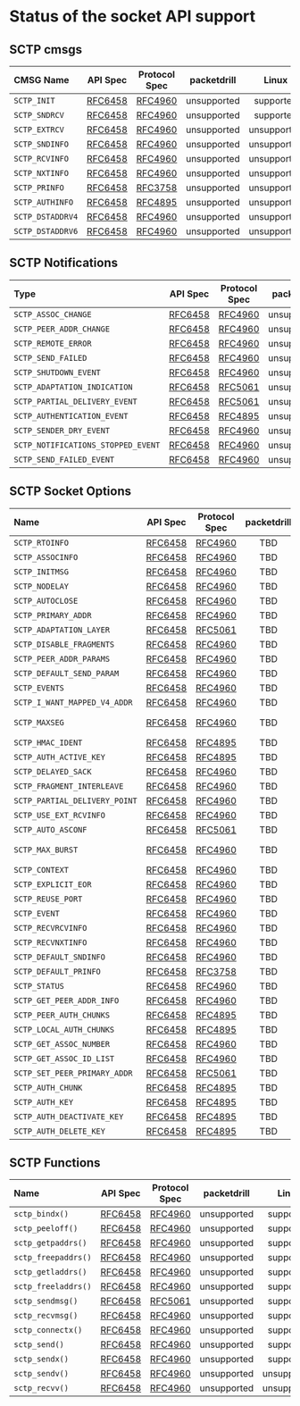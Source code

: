 # Status of the socket API support

## SCTP cmsgs
|CMSG Name        | API Spec                                                    | Protocol Spec                                    | packetdrill | Linux       | FreeBSD   |
|:----------------|:-----------------------------------------------------------:|:------------------------------------------------:|:-----------:|:-----------:|:---------:|
|`SCTP_INIT`      | [RFC6458](https://tools.ietf.org/html/rfc6458#section-5.3.1)  | [RFC4960](https://tools.ietf.org/html/rfc4960) | unsupported | supported   | supported |
|`SCTP_SNDRCV`    | [RFC6458](https://tools.ietf.org/html/rfc6458#section-5.3.2)  | [RFC4960](https://tools.ietf.org/html/rfc4960) | unsupported | supported   | supported |
|`SCTP_EXTRCV`    | [RFC6458](https://tools.ietf.org/html/rfc6458#section-5.3.3)  | [RFC4960](https://tools.ietf.org/html/rfc4960) | unsupported | unsupported | supported |
|`SCTP_SNDINFO`   | [RFC6458](https://tools.ietf.org/html/rfc6458#section-5.3.4)  | [RFC4960](https://tools.ietf.org/html/rfc4960) | unsupported | unsupported | supported |
|`SCTP_RCVINFO`   | [RFC6458](https://tools.ietf.org/html/rfc6458#section-5.3.5)  | [RFC4960](https://tools.ietf.org/html/rfc4960) | unsupported | unsupported | supported |
|`SCTP_NXTINFO`   | [RFC6458](https://tools.ietf.org/html/rfc6458#section-5.3.6)  | [RFC4960](https://tools.ietf.org/html/rfc4960) | unsupported | unsupported | supported |
|`SCTP_PRINFO`    | [RFC6458](https://tools.ietf.org/html/rfc6458#section-5.3.7)  | [RFC3758](https://tools.ietf.org/html/rfc3758) | unsupported | unsupported | supported |
|`SCTP_AUTHINFO`  | [RFC6458](https://tools.ietf.org/html/rfc6458#section-5.3.8)  | [RFC4895](https://tools.ietf.org/html/rfc4895) | unsupported | unsupported | supported |
|`SCTP_DSTADDRV4` | [RFC6458](https://tools.ietf.org/html/rfc6458#section-5.3.9)  | [RFC4960](https://tools.ietf.org/html/rfc4960) | unsupported | unsupported | supported |
|`SCTP_DSTADDRV6` | [RFC6458](https://tools.ietf.org/html/rfc6458#section-5.3.10) | [RFC4960](https://tools.ietf.org/html/rfc4960) | unsupported | unsupported | supported |

## SCTP Notifications
| Type                              | API Spec                                                      | Protocol Spec                                  | packetdrill | Linux       | FreeBSD     |
|:----------------------------------|:-------------------------------------------------------------:|:----------------------------------------------:|:-----------:|:-----------:|:-----------:|
|`SCTP_ASSOC_CHANGE`                | [RFC6458](https://tools.ietf.org/html/rfc6458#section-6.1.1)  | [RFC4960](https://tools.ietf.org/html/rfc4960) | unsupported | supported   | supported   |
|`SCTP_PEER_ADDR_CHANGE`            | [RFC6458](https://tools.ietf.org/html/rfc6458#section-6.1.2)  | [RFC4960](https://tools.ietf.org/html/rfc4960) | unsupported | supported   | supported   |
|`SCTP_REMOTE_ERROR`                | [RFC6458](https://tools.ietf.org/html/rfc6458#section-6.1.3)  | [RFC4960](https://tools.ietf.org/html/rfc4960) | unsupported | supported   | supported   |
|`SCTP_SEND_FAILED`                 | [RFC6458](https://tools.ietf.org/html/rfc6458#section-6.1.4)  | [RFC4960](https://tools.ietf.org/html/rfc4960) | unsupported | supported   | supported   |
|`SCTP_SHUTDOWN_EVENT`              | [RFC6458](https://tools.ietf.org/html/rfc6458#section-6.1.5)  | [RFC4960](https://tools.ietf.org/html/rfc4960) | unsupported | supported   | supported   |
|`SCTP_ADAPTATION_INDICATION`       | [RFC6458](https://tools.ietf.org/html/rfc6458#section-6.1.6)  | [RFC5061](https://tools.ietf.org/html/rfc5061) | unsupported | supported   | supported   |
|`SCTP_PARTIAL_DELIVERY_EVENT`      | [RFC6458](https://tools.ietf.org/html/rfc6458#section-6.1.7)  | [RFC5061](https://tools.ietf.org/html/rfc5061) | unsupported | supported   | supported   |
|`SCTP_AUTHENTICATION_EVENT`        | [RFC6458](https://tools.ietf.org/html/rfc6458#section-6.1.8)  | [RFC4895](https://tools.ietf.org/html/rfc4895) | unsupported | supported   | supported   |
|`SCTP_SENDER_DRY_EVENT`            | [RFC6458](https://tools.ietf.org/html/rfc6458#section-6.1.9)  | [RFC4960](https://tools.ietf.org/html/rfc4960) | unsupported | supported   | supported   |
|`SCTP_NOTIFICATIONS_STOPPED_EVENT` | [RFC6458](https://tools.ietf.org/html/rfc6458#section-6.1.10) | [RFC4960](https://tools.ietf.org/html/rfc4960) | unsupported | unsupported | unsupported |
|`SCTP_SEND_FAILED_EVENT`           | [RFC6458](https://tools.ietf.org/html/rfc6458#section-6.1.10) | [RFC4960](https://tools.ietf.org/html/rfc4960) | unsupported | unsupported | supported   |

## SCTP Socket Options
|Name                          | API Spec                                                      | Protocol Spec                                  | packetdrill | Linux               | FreeBSD   |
|:-----------------------------|:-------------------------------------------------------------:|:----------------------------------------------:|:-----------:|:-------------------:|:---------:|
|`SCTP_RTOINFO`                | [RFC6458](https://tools.ietf.org/html/rfc6458#section-8.1.1)  | [RFC4960](https://tools.ietf.org/html/rfc4960) | TBD         | supported           | supported |
|`SCTP_ASSOCINFO`              | [RFC6458](https://tools.ietf.org/html/rfc6458#section-8.1.2)  | [RFC4960](https://tools.ietf.org/html/rfc4960) | TBD         | supported           | supported |
|`SCTP_INITMSG`                | [RFC6458](https://tools.ietf.org/html/rfc6458#section-8.1.3)  | [RFC4960](https://tools.ietf.org/html/rfc4960) | TBD         | supported           | supported |
|`SCTP_NODELAY`                | [RFC6458](https://tools.ietf.org/html/rfc6458#section-8.1.5)  | [RFC4960](https://tools.ietf.org/html/rfc4960) | TBD         | supported           | supported |
|`SCTP_AUTOCLOSE`              | [RFC6458](https://tools.ietf.org/html/rfc6458#section-8.1.8)  | [RFC4960](https://tools.ietf.org/html/rfc4960) | TBD         | supported           | supported |
|`SCTP_PRIMARY_ADDR`           | [RFC6458](https://tools.ietf.org/html/rfc6458#section-8.1.9)  | [RFC4960](https://tools.ietf.org/html/rfc4960) | TBD         | supported           | supported |
|`SCTP_ADAPTATION_LAYER`       | [RFC6458](https://tools.ietf.org/html/rfc6458#section-8.1.10) | [RFC5061](https://tools.ietf.org/html/rfc5061) | TBD         | supported           | supported |
|`SCTP_DISABLE_FRAGMENTS`      | [RFC6458](https://tools.ietf.org/html/rfc6458#section-8.1.11) | [RFC4960](https://tools.ietf.org/html/rfc4960) | TBD         | supported           | supported |
|`SCTP_PEER_ADDR_PARAMS`       | [RFC6458](https://tools.ietf.org/html/rfc6458#section-8.1.12) | [RFC4960](https://tools.ietf.org/html/rfc4960) | TBD         | old structure       | supported |
|`SCTP_DEFAULT_SEND_PARAM`     | [RFC6458](https://tools.ietf.org/html/rfc6458#section-8.1.13) | [RFC4960](https://tools.ietf.org/html/rfc4960) | TBD         | supported           | supported |
|`SCTP_EVENTS`                 | [RFC6458](https://tools.ietf.org/html/rfc6458#section-8.1.14) | [RFC4960](https://tools.ietf.org/html/rfc4960) | TBD         | supported           | supported |
|`SCTP_I_WANT_MAPPED_V4_ADDR`  | [RFC6458](https://tools.ietf.org/html/rfc6458#section-8.1.15) | [RFC4960](https://tools.ietf.org/html/rfc4960) | TBD         | supported           | supported |
|`SCTP_MAXSEG`                 | [RFC6458](https://tools.ietf.org/html/rfc6458#section-8.1.16) | [RFC4960](https://tools.ietf.org/html/rfc4960) | TBD         | Check structure     | supported |
|`SCTP_HMAC_IDENT`             | [RFC6458](https://tools.ietf.org/html/rfc6458#section-8.1.17) | [RFC4895](https://tools.ietf.org/html/rfc4895) | TBD         | supported           | supported |
|`SCTP_AUTH_ACTIVE_KEY`        | [RFC6458](https://tools.ietf.org/html/rfc6458#section-8.1.18) | [RFC4895](https://tools.ietf.org/html/rfc4895) | TBD         | supported           | supported |
|`SCTP_DELAYED_SACK`           | [RFC6458](https://tools.ietf.org/html/rfc6458#section-8.1.19) | [RFC4960](https://tools.ietf.org/html/rfc4960) | TBD         | supported           | supported |
|`SCTP_FRAGMENT_INTERLEAVE`    | [RFC6458](https://tools.ietf.org/html/rfc6458#section-8.1.20) | [RFC4960](https://tools.ietf.org/html/rfc4960) | TBD         | supported           | supported |
|`SCTP_PARTIAL_DELIVERY_POINT` | [RFC6458](https://tools.ietf.org/html/rfc6458#section-8.1.21) | [RFC4960](https://tools.ietf.org/html/rfc4960) | TBD         | supported           | supported |
|`SCTP_USE_EXT_RCVINFO`        | [RFC6458](https://tools.ietf.org/html/rfc6458#section-8.1.22) | [RFC4960](https://tools.ietf.org/html/rfc4960) | TBD         | unsupported         | supported |
|`SCTP_AUTO_ASCONF`            | [RFC6458](https://tools.ietf.org/html/rfc6458#section-8.1.23) | [RFC5061](https://tools.ietf.org/html/rfc5061) | TBD         | unsupported         | supported |
|`SCTP_MAX_BURST`              | [RFC6458](https://tools.ietf.org/html/rfc6458#section-8.1.24) | [RFC4960](https://tools.ietf.org/html/rfc4960) | TBD         | Check structure     | supported |
|`SCTP_CONTEXT`                | [RFC6458](https://tools.ietf.org/html/rfc6458#section-8.1.25) | [RFC4960](https://tools.ietf.org/html/rfc4960) | TBD         | supported           | supported |
|`SCTP_EXPLICIT_EOR`           | [RFC6458](https://tools.ietf.org/html/rfc6458#section-8.1.26) | [RFC4960](https://tools.ietf.org/html/rfc4960) | TBD         | unsupported         | supported |
|`SCTP_REUSE_PORT`             | [RFC6458](https://tools.ietf.org/html/rfc6458#section-8.1.27) | [RFC4960](https://tools.ietf.org/html/rfc4960) | TBD         | unsupported         | supported |
|`SCTP_EVENT`                  | [RFC6458](https://tools.ietf.org/html/rfc6458#section-8.1.28) | [RFC4960](https://tools.ietf.org/html/rfc4960) | TBD         | unsupported         | supported |
|`SCTP_RECVRCVINFO`            | [RFC6458](https://tools.ietf.org/html/rfc6458#section-8.1.29) | [RFC4960](https://tools.ietf.org/html/rfc4960) | TBD         | unsupported         | supported |
|`SCTP_RECVNXTINFO`            | [RFC6458](https://tools.ietf.org/html/rfc6458#section-8.1.30) | [RFC4960](https://tools.ietf.org/html/rfc4960) | TBD         | unsupported         | supported |
|`SCTP_DEFAULT_SNDINFO`        | [RFC6458](https://tools.ietf.org/html/rfc6458#section-8.1.31) | [RFC4960](https://tools.ietf.org/html/rfc4960) | TBD         | unsupported         | supported |
|`SCTP_DEFAULT_PRINFO`         | [RFC6458](https://tools.ietf.org/html/rfc6458#section-8.1.32) | [RFC3758](https://tools.ietf.org/html/rfc3758) | TBD         | unsupported         | supported |
|`SCTP_STATUS`                 | [RFC6458](https://tools.ietf.org/html/rfc6458#section-8.2.1)  | [RFC4960](https://tools.ietf.org/html/rfc4960) | TBD         | supported           | supported |
|`SCTP_GET_PEER_ADDR_INFO`     | [RFC6458](https://tools.ietf.org/html/rfc6458#section-8.2.2)  | [RFC4960](https://tools.ietf.org/html/rfc4960) | TBD         | supported           | supported |
|`SCTP_PEER_AUTH_CHUNKS`       | [RFC6458](https://tools.ietf.org/html/rfc6458#section-8.2.3)  | [RFC4895](https://tools.ietf.org/html/rfc4895) | TBD         | supported           | supported |
|`SCTP_LOCAL_AUTH_CHUNKS`      | [RFC6458](https://tools.ietf.org/html/rfc6458#section-8.2.4)  | [RFC4895](https://tools.ietf.org/html/rfc4895) | TBD         | supported           | supported |
|`SCTP_GET_ASSOC_NUMBER`       | [RFC6458](https://tools.ietf.org/html/rfc6458#section-8.2.5)  | [RFC4960](https://tools.ietf.org/html/rfc4960) | TBD         | supported           | supported |
|`SCTP_GET_ASSOC_ID_LIST`      | [RFC6458](https://tools.ietf.org/html/rfc6458#section-8.2.6)  | [RFC4960](https://tools.ietf.org/html/rfc4960) | TBD         | unsupported         | supported |
|`SCTP_SET_PEER_PRIMARY_ADDR`  | [RFC6458](https://tools.ietf.org/html/rfc6458#section-8.3.1)  | [RFC5061](https://tools.ietf.org/html/rfc5061) | TBD         | supported           | supported |
|`SCTP_AUTH_CHUNK`             | [RFC6458](https://tools.ietf.org/html/rfc6458#section-8.3.2)  | [RFC4895](https://tools.ietf.org/html/rfc4895) | TBD         | supported           | supported |
|`SCTP_AUTH_KEY`               | [RFC6458](https://tools.ietf.org/html/rfc6458#section-8.3.3)  | [RFC4895](https://tools.ietf.org/html/rfc4895) | TBD         | supported           | supported |
|`SCTP_AUTH_DEACTIVATE_KEY`    | [RFC6458](https://tools.ietf.org/html/rfc6458#section-8.3.4)  | [RFC4895](https://tools.ietf.org/html/rfc4895) | TBD         | unsupported         | supported |
|`SCTP_AUTH_DELETE_KEY`        | [RFC6458](https://tools.ietf.org/html/rfc6458#section-8.3.5)  | [RFC4895](https://tools.ietf.org/html/rfc4895) | TBD         | supported           | supported |


## SCTP Functions
|Name                | API Spec                                                    | Protocol Spec                                  | packetdrill | Linux       | FreeBSD   |
|:-------------------|:-----------------------------------------------------------:|:----------------------------------------------:|:-----------:|:-----------:|:---------:|
|`sctp_bindx()`      | [RFC6458](https://tools.ietf.org/html/rfc6458#section-9.1)  | [RFC4960](https://tools.ietf.org/html/rfc4960) | unsupported | supported   | supported |
|`sctp_peeloff()`    | [RFC6458](https://tools.ietf.org/html/rfc6458#section-9.2)  | [RFC4960](https://tools.ietf.org/html/rfc4960) | unsupported | supported   | supported |
|`sctp_getpaddrs()`  | [RFC6458](https://tools.ietf.org/html/rfc6458#section-9.3)  | [RFC4960](https://tools.ietf.org/html/rfc4960) | unsupported | supported   | supported |
|`sctp_freepaddrs()` | [RFC6458](https://tools.ietf.org/html/rfc6458#section-9.4)  | [RFC4960](https://tools.ietf.org/html/rfc4960) | unsupported | supported   | supported |
|`sctp_getladdrs()`  | [RFC6458](https://tools.ietf.org/html/rfc6458#section-9.5)  | [RFC4960](https://tools.ietf.org/html/rfc4960) | unsupported | supported   | supported |
|`sctp_freeladdrs()` | [RFC6458](https://tools.ietf.org/html/rfc6458#section-9.6)  | [RFC4960](https://tools.ietf.org/html/rfc4960) | unsupported | supported   | supported |
|`sctp_sendmsg()`    | [RFC6458](https://tools.ietf.org/html/rfc6458#section-9.7)  | [RFC5061](https://tools.ietf.org/html/rfc5061) | unsupported | supported   | supported |
|`sctp_recvmsg()`    | [RFC6458](https://tools.ietf.org/html/rfc6458#section-9.8)  | [RFC4960](https://tools.ietf.org/html/rfc4960) | unsupported | supported   | supported |
|`sctp_connectx()`   | [RFC6458](https://tools.ietf.org/html/rfc6458#section-9.9)  | [RFC4960](https://tools.ietf.org/html/rfc4960) | unsupported | supported   | supported |
|`sctp_send()`       | [RFC6458](https://tools.ietf.org/html/rfc6458#section-9.10) | [RFC4960](https://tools.ietf.org/html/rfc4960) | unsupported | supported   | supported |
|`sctp_sendx()`      | [RFC6458](https://tools.ietf.org/html/rfc6458#section-9.11) | [RFC4960](https://tools.ietf.org/html/rfc4960) | unsupported | supported   | supported |
|`sctp_sendv()`      | [RFC6458](https://tools.ietf.org/html/rfc6458#section-9.12) | [RFC4960](https://tools.ietf.org/html/rfc4960) | unsupported | unsupported | supported |
|`sctp_recvv()`      | [RFC6458](https://tools.ietf.org/html/rfc6458#section-9.13) | [RFC4960](https://tools.ietf.org/html/rfc4960) | unsupported | unsupported | supported |
